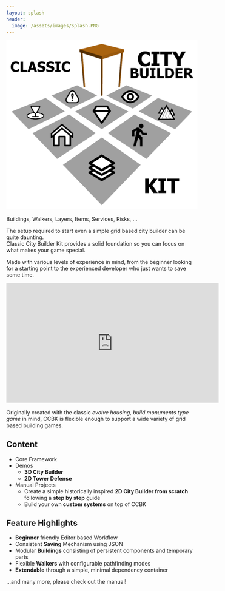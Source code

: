 ```yaml
---
layout: splash
header:
  image: /assets/images/splash.PNG
---
```


![Logo](/assets/images/logo.png)

Buildings, Walkers, Layers, Items, Services, Risks, ...

The setup required to start even a simple grid based city builder can be quite daunting.  
Classic City Builder Kit provides a solid foundation so you can focus on what makes your game special.  

Made with various levels of experience in mind, from the beginner looking for a starting point to the experienced developer who just wants to save some time.

<iframe width="560" height="315" src="https://www.youtube.com/embed/FoklLOFxvSg" frameborder="0" allow="accelerometer; autoplay; clipboard-write; encrypted-media; gyroscope; picture-in-picture" allowfullscreen></iframe>  

Originally created with the classic *evolve housing, build monuments type game* in mind, CCBK is flexible enough to support a wide variety of grid based building games.

## Content

* Core Framework
* Demos
  * __3D City Builder__
  * __2D Tower Defense__
* Manual Projects  
  * Create a simple historically inspired __2D City Builder from scratch__ following a __step by step__ guide
  * Build your own __custom systems__ on top of CCBK

## Feature Highlights

* __Beginner__ friendly Editor based Workflow
* Consistent __Saving__ Mechanism using JSON
* Modular __Buildings__ consisting of persistent components and temporary parts
* Flexible __Walkers__ with configurable pathfinding modes
* __Extendable__ through a simple, minimal dependency container

...and many more, please check out the manual!